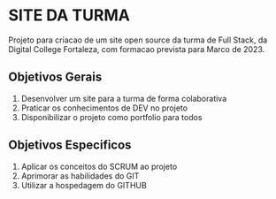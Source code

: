 # SITE DA TURMA
Projeto para criacao de um site open source da turma de Full Stack, da Digital College Fortaleza, com formacao prevista para Marco de 2023.

## Objetivos Gerais
1. Desenvolver um site para a turma de forma colaborativa
2. Praticar os conhecimentos de DEV no projeto
3. Disponibilizar o projeto como portfolio para todos

## Objetivos Especificos
1. Aplicar os conceitos do SCRUM ao projeto
2. Aprimorar as habilidades do GIT
3. Utilizar a hospedagem do GITHUB
